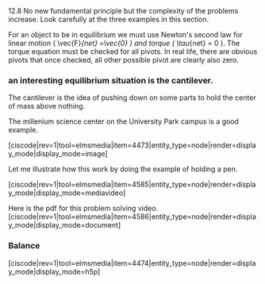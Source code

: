 <stop-note>
    <span slot="message">12.8</span>
</stop-note>
No new fundamental principle but the complexity of the problems increase. Look carefully at the three examples in this section. 


For an object to be in equilibrium we must use Newton's second law for linear motion ( <lrn-math>\vec{F}_{net} =\vec{0} </lrn-math>) and torque ( <lrn-math>\tau_{net} = 0 </lrn-math>). The torque equation must be checked for all pivots. In real life, there are obvious pivots that once checked, all other possible pivot are clearly also zero. 

### an interesting equilibrium situation is the cantilever. 

The cantilever is the idea of pushing down on some parts to hold the center of mass above nothing. 

The millenium science center on the University Park campus is a good example.
 
[ciscode|rev=1|tool=elmsmedia|item=4473|entity_type=node|render=display_mode|display_mode=image]

Let me illustrate how this work by doing the example of holding a pen. 

[ciscode|rev=1|tool=elmsmedia|item=4585|entity_type=node|render=display_mode|display_mode=mediavideo]

Here is the pdf for this problem solving video. 
[ciscode|rev=1|tool=elmsmedia|item=4586|entity_type=node|render=display_mode|display_mode=document]


### Balance

[ciscode|rev=1|tool=elmsmedia|item=4474|entity_type=node|render=display_mode|display_mode=h5p]